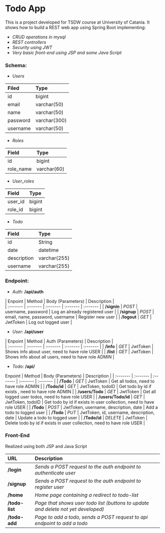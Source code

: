 # Todo App
This is a project developed for TSDW course at University of Catania. It shows how to build a REST web app using Spring Boot implementing:
* *CRUD operations in mysql*
* *REST controllers*
* *Security using JWT*
* *Very basic front-end using JSP and some Java Script*

### Schema:
- *Users*

| Filed | Type |
| :------- | :------- |
| id | bigint |
| email | varchar(50) |
| name | varchar(50) |
| password | varchar(300) |
| username | varchar(50) |

- *Roles*

| Field | Type |
| :------- | :------- |
| id | bigint |
| role_name | varchar(60) |

- *User_roles*

| Field | Type |
| :------- | :------- |
| user_id | bigint |
| role_id | bigint |

- *Todo*

| Field | Type |
| :------- | :------- |
| id | String |
| date | datetime |
| description | varchar(255) |
| username | varchar(255) |

### Endpoint:
- *Auth:* **/api/auth**

| Enpoint | Method |  Body (Parameters) | Description |  
| :------- | :------- | :------- | :------- | :------- |
| **/signin** | *POST* | username, password  | Log an already registered user |
| **/signup** | *POST* | email, name,  password, username | Register new user |
| **/logout** | *GET* | JwtToken | Log out logged user |  

- *User:* **/api/user**

| Enpoint | Method |  Auth (Parameters) | Description |  
| :------- | :------- | :------- | :------- | :------- |
| **/info** | *GET* | JwtToken | Shows info about user, need to have role USER |
| **/list** | *GET* | JwtToken | Shows info about all users, need to have role ADMIN |

- *Todo:* **/api/**

 Enpoint | Method |  Body (Parameters) | Description | 
| :------- | :------- | :------- | :------- | :------- |
| **/Todo** | *GET*  | JwtToken | Get all todos, need to have role ADMIN |
| **/Todo/id** | *GET*  | JwtToken, todoID | Get todo by id if exists , need to have role ADMIN |
| **/users/Todo** | *GET*  | JwtToken | Get all logged user todos, need to have role USER |
| **/users/Todo/id** | *GET*  | JwtToken, todoID | Get todo by id if exists in user collection, need to have role USER |
| **/Todo** | *POST* | JwtToken, username, description, date | Add a todo to logged user |
| **/Todo** | *PUT* | JwtToken, id, username, description, date | Update a todo to logged user |
| **/Todo/id** | *DELETE* | JwtToken | Delete todo by id if exists in user collection, need to have role USER |

### Front-End
Realized using both JSP and Java Script

| URL | Description |  
| :------- | :------- |
| **/login** | *Sends a POST request to the auth endpoint to authenticate user* |
| **/signup** | *Sends a POST request to the auth endpoint to register user* |
| **/home** | *Home page containing a redirect to todo-list* |
| **/todo-list** | *Page that shows user todo list (buttons to update and delete not yet developed)* |
| **/todo-add** | *Page to add a todo, sends a POST request to api endpoint to add a todo* |
